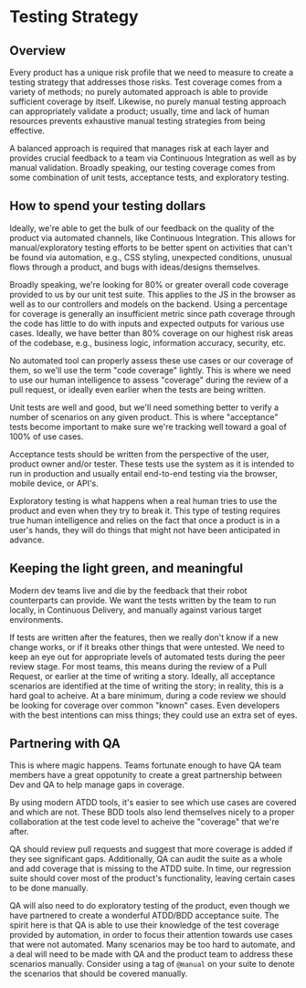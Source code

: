 # Testing Strategy

## Overview
Every product has a unique risk profile that we need to measure to create a testing strategy that addresses those risks.
Test coverage comes from a variety of methods; no purely automated approach is able to provide sufficient coverage by itself.
Likewise, no purely manual testing approach can appropriately validate a product; usually, time and lack of human resources
prevents exhaustive manual testing strategies from being effective.

A balanced approach is required that manages risk at each layer and provides crucial feedback to a team via Continuous
Integration as well as by manual validation. Broadly speaking, our testing coverage comes from some combination of unit
tests, acceptance tests, and exploratory testing.

## How to spend your testing dollars
Ideally, we're able to get the bulk of our feedback on the quality of the product via automated channels, like Continuous
Integration. This allows for manual/exploratory testing efforts to be better spent on activities that can't be found via
automation, e.g., CSS styling, unexpected conditions, unusual flows through a product, and bugs with ideas/designs themselves.

Broadly speaking, we're looking for 80% or greater overall code coverage provided to us by our unit test suite.
This applies to the JS in the browser as well as to our controllers and models on the backend. Using a percentage for
coverage is generally an insufficient metric since path coverage through the code has little to do with inputs and
expected outputs for various use cases. Ideally, we have better than 80% coverage on our highest risk areas of the
codebase, e.g., business logic, information accuracy, security, etc.

No automated tool can properly assess these use cases or our coverage of them, so we'll use the term "code coverage"
lightly. This is where we need to use our human intelligence to assess "coverage" during the review of a pull request,
or ideally even earlier when the tests are being written.

Unit tests are well and good, but we'll need something better to verify a number of scenarios on any given product. This
is where "acceptance" tests become important to make sure we're tracking well toward a goal of 100% of use cases.

Acceptance tests should be written from the perspective of the user, product owner and/or tester. These tests use the
system as it is intended to run in production and usually entail end-to-end testing via the browser, mobile device, or API's.

Exploratory testing is what happens when a real human tries to use the product and even when they try to break it. This
type of testing requires true human intelligence and relies on the fact that once a product is in a user's hands, they
will do things that might not have been anticipated in advance.

## Keeping the light green, and meaningful
Modern dev teams live and die by the feedback that their robot counterparts can provide. We want the tests written by
the team to run locally, in Continuous Delivery, and manually against various target environments.

If tests are written after the features, then we really don't know if a new change works, or if it breaks other things
that were untested. We need to keep an eye out for appropriate levels of automated tests during the peer review stage.
For most teams, this means during the review of a Pull Request, or earlier at the time of writing a story. Ideally, all
acceptance scenarios are identified at the time of writing the story; in reality, this is a hard goal to acheive. At a
bare minimum, during a code review we should be looking for coverage over common "known" cases. Even developers with the
best intentions can miss things; they could use an extra set of eyes.

## Partnering with QA
This is where magic happens. Teams fortunate enough to have QA team members have a great oppotunity to create
a great partnership between Dev and QA to help manage gaps in coverage.

By using modern ATDD tools, it's easier to see which use cases are covered and which are not. These BDD tools also lend
themselves nicely to a proper collaboration at the test code level to acheive the "coverage" that we're after.

QA should review pull requests and suggest that more coverage is added if they see significant gaps. Additionally, QA can
audit the suite as a whole and add coverage that is missing to the ATDD suite. In time, our regression suite should cover
most of the product's functionality, leaving certain cases to be done manually.

QA will also need to do exploratory testing of the product, even though we have partnered to create a wonderful ATDD/BDD
acceptance suite. The spirit here is that QA is able to use their knowledge of the test coverage provided by automation,
in order to focus their attention towards use cases that were not automated. Many scenarios may be too hard to automate,
and a deal will need to be made with QA and the product team to address these scenarios manually. Consider using a tag
of `@manual` on your suite to denote the scenarios that should be covered manually.